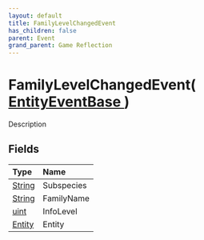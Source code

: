 ```yaml
---
layout: default
title: FamilyLevelChangedEvent
has_children: false
parent: Event
grand_parent: Game Reflection
---
```

# FamilyLevelChangedEvent( [ EntityEventBase ](/docs/game-reflection/events/entity_event_base) )
Description 

## Fields

| Type | Name |
|:-------------|:--------------|
| [String](/docs/game-reflection/components/string) | Subspecies |
| [String](/docs/game-reflection/components/string) | FamilyName |
| [uint](/docs/game-reflection/components/uint) | InfoLevel |
| [Entity](/docs/game-reflection/classes/entity) | Entity |

